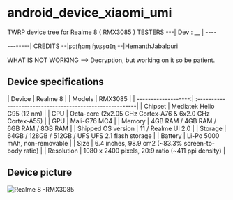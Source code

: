 # android_device_xiaomi_umi
TWRP device tree for Realme 8 ( RMX3085 )
                TESTERS
---| Dev : __ | ----

   --------| CREDITS
--|ʂɑʈɧɑɱ ɧʋʂʂɑꀤɳ
--|HemanthJabalpuri

WHAT IS NOT WORKING
--> Decryption, but working on it so be patient.

## Device specifications

| Device              | Realme 8   |
| Models              | RMX3085    |
| -------------------:| :--------------------------------------------------------|
| Chipset             | Mediatek Helio G95 (12 nm)                               |
| CPU                 | Octa-core (2x2.05 GHz Cortex-A76 & 6x2.0 GHz Cortex-A55) |
| GPU                 | Mali-G76 MC4                                             |
| Memory              |  4GB RAM /  4GB RAM / 6GB RAM /  8GB RAM                 |
| Shipped OS version  | 11  / Realme UI 2.0                                      |
| Storage             | 64GB / 128GB / 512GB / UFS UFS 2.1 flash storage         |
| Battery             | Li-Po 5000 mAh, non-removable                            |
| Size                | 6.4 inches, 98.9 cm2 (~83.3% screen-to-body ratio)       |
| Resolution          | 1080 x 2400 pixels, 20:9 ratio (~411 ppi density)        |

## Device picture

![ Realme 8 -RMX3085 ](https://www.gizmochina.com/wp-content/uploads/2021/03/realme-8-pro-black-1.png)

